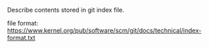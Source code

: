 Describe contents stored in git index file.

file format:
https://www.kernel.org/pub/software/scm/git/docs/technical/index-format.txt
